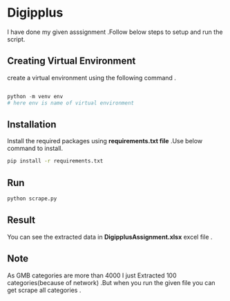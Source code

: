 # Digipplus 

I have done my given asssignment .Follow below steps to setup and run the script.

## Creating Virtual Environment

create a virtual environment using the following command .
```python

python -m venv env 
# here env is name of virtual environment 
```

## Installation

Install the required packages using **requirements.txt file** .Use below command to install. 

```bash
pip install -r requirements.txt
```

## Run

```python
python scrape.py
```

## Result
You can see the extracted data in **DigipplusAssignment.xlsx** excel file .

## Note 
As GMB categories are more than 4000 I just Extracted 100 categories(because of network) .But when you run the given file you can get scrape all categories .
